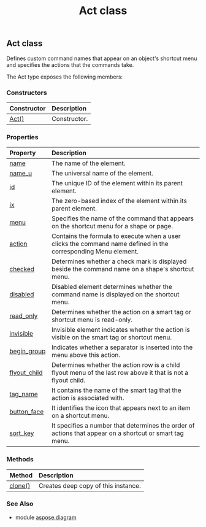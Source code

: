 ﻿---
title: Act class
second_title: Aspose.Diagram for Python via .NET API References
description: 
type: docs
weight: 20
url: /python-net/aspose.diagram/act/
is_root: false
---

## Act class

Defines custom command names that appear on an object's shortcut menu and specifies the actions that the commands take.



The Act type exposes the following members:

### Constructors
| Constructor | Description |
| :- | :- |
| [Act()](/diagram/python-net/aspose.diagram/act/__init__/#) | Constructor. |


### Properties
| Property | Description |
| :- | :- |
| [name](/diagram/python-net/aspose.diagram/act/name) | The name of the element. |
| [name_u](/diagram/python-net/aspose.diagram/act/name_u) | The universal name of the element. |
| [id](/diagram/python-net/aspose.diagram/act/id) | The unique ID of the element within its parent element. |
| [ix](/diagram/python-net/aspose.diagram/act/ix) | The zero-based index of the element within its parent element. |
| [menu](/diagram/python-net/aspose.diagram/act/menu) | Specifies the name of the command that appears on the shortcut menu for a shape or page. |
| [action](/diagram/python-net/aspose.diagram/act/action) | Contains the formula to execute when a user clicks the command name defined in the corresponding Menu element. |
| [checked](/diagram/python-net/aspose.diagram/act/checked) | Determines whether a check mark is displayed beside the command name on a shape's shortcut menu. |
| [disabled](/diagram/python-net/aspose.diagram/act/disabled) | Disabled element determines whether the command name is displayed on the shortcut menu. |
| [read_only](/diagram/python-net/aspose.diagram/act/read_only) | Determines whether the action on a smart tag or shortcut menu is read-only. |
| [invisible](/diagram/python-net/aspose.diagram/act/invisible) | Invisible element indicates whether the action is visible on the smart tag or shortcut menu. |
| [begin_group](/diagram/python-net/aspose.diagram/act/begin_group) | Indicates whether a separator is inserted into the menu above this action. |
| [flyout_child](/diagram/python-net/aspose.diagram/act/flyout_child) | Determines whether the action row is a child flyout menu of the last row above it that is not a flyout child. |
| [tag_name](/diagram/python-net/aspose.diagram/act/tag_name) | It contains the name of the smart tag that the action is associated with. |
| [button_face](/diagram/python-net/aspose.diagram/act/button_face) | It identifies the icon that appears next to an item on a shortcut menu. |
| [sort_key](/diagram/python-net/aspose.diagram/act/sort_key) | It specifies a number that determines the order of actions that appear on a shortcut or smart tag menu. |


### Methods
| Method | Description |
| :- | :- |
| [clone()](/diagram/python-net/aspose.diagram/act/clone/#) | Creates deep copy of this instance. |


### See Also

* module [aspose.diagram](../)
